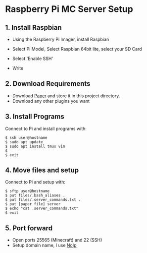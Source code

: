 # Raspberry Pi MC Server Setup

## 1. Install Raspbian

- Using the Raspberry Pi Imager, install Raspbian

- Select Pi Model, Select Raspbian 64bit lite, select your SD Card

- Select 'Enable SSH'

- Write

## 2. Download Requirements

- Download [Paper](https://papermc.io/downloads/paper) and store it in this project directory.
- Download any other plugins you want

## 3. Install Programs

Connect to Pi and install programs with:
```
$ ssh user@hostname
$ sudo apt update
$ sudo apt install tmux vim
$ 
$ exit
```

## 4. Move files and setup
Connect to Pi and setup with:
```
$ sftp user@hostname
$ put files/.bash_aliases .
$ put files/.server_commands.txt .
$ put [paper file] server
$ echo "cat .server_commands.txt"
$ exit
```

## 5. Port forward
- Open ports 25565 (Minecraft) and 22 (SSH)
- Setup domain name, I use [NoIp](https://www.noip.com/)